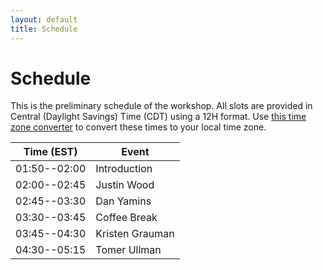 ```yaml
---
layout: default
title: Schedule
---
```


# Schedule

This is the preliminary schedule of the workshop. All slots are provided in Central (Daylight Savings) Time (CDT) using a 12H format. Use [this time zone converter](https://www.thetimezoneconverter.com) to convert these times to your local time zone.


| Time (EST)   | Event           |
| ------------ | ----------------|
| 01:50--02:00 | Introduction    |
| 02:00--02:45 | Justin Wood     |
| 02:45--03:30 | Dan Yamins      |
| 03:30--03:45 | Coffee Break    |
| 03:45--04:30 | Kristen Grauman |
| 04:30--05:15 | Tomer Ullman    |
